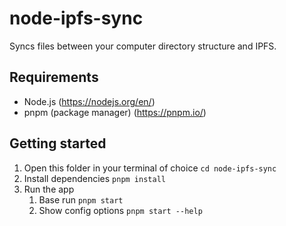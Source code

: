 # node-ipfs-sync
Syncs files between your computer directory structure and IPFS.

## Requirements

- Node.js (https://nodejs.org/en/)
- pnpm (package manager) (https://pnpm.io/)

## Getting started

1. Open this folder in your terminal of choice `cd node-ipfs-sync`
2. Install dependencies `pnpm install`
3. Run the app
   1. Base run `pnpm start`
   2. Show config options `pnpm start --help`
